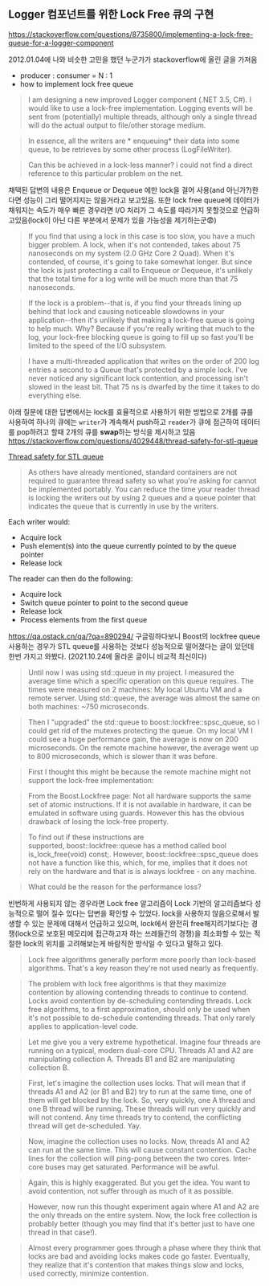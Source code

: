 ## Logger 컴포넌트를 위한 Lock Free 큐의 구현


https://stackoverflow.com/questions/8735800/implementing-a-lock-free-queue-for-a-logger-component

2012.01.04에 나와 비슷한 고민을 했던 누군가가 stackoverflow에 올린 글을 가져옴
- producer : consumer = N : 1
- how to implement lock free queue


> I am designing a new improved Logger component (.NET 3.5, C#). I would like to use a lock-free implementation. Logging events will be sent from (potentially) multiple threads, although only a single thread will do the actual output to file/other storage medium. 

> In essence, all the writers are * enqueuing* their data into some queue, to be retrieves by some other process (LogFileWriter). 

> Can this be achieved in a lock-less manner? i could not find a direct reference to this particular problem on the net.

채택된 답변의 내용은 Enqueue or Dequeue 에만 lock을 걸어 사용(and 아닌가?)한다면 성능이 그리 떨어지지는 않을거라고 보고있음. 또한 lock free queue에 데이터가 채워지는 속도가 매우 빠른 경우라면 I/O 처리가 그 속도를 따라가지 못할것으로 언급하고있음(lock이 아닌 다른 부분에서 문제가 있을 가능성을 제기하는군😨)

> If you find that using a lock in this case is too slow, you have a much bigger problem. A lock, when it's not contended, takes about 75 nanoseconds on my system (2.0 GHz Core 2 Quad). When it's contended, of course, it's going to take somewhat longer. But since the lock is just protecting a call to Enqueue or Dequeue, it's unlikely that the total time for a log write will be much more than that 75 nanoseconds.

> If the lock is a problem--that is, if you find your threads lining up behind that lock and causing noticeable slowdowns in your application--then it's unlikely that making a lock-free queue is going to help much. Why? Because if you're really writing that much to the log, your lock-free blocking queue is going to fill up so fast you'll be limited to the speed of the I/O subsystem.

> I have a multi-threaded application that writes on the order of 200 log entries a second to a Queue<string> that's protected by a simple lock. I've never noticed any significant lock contention, and processing isn't slowed in the least bit. That 75 ns is dwarfed by the time it takes to do everything else.


아래 질문에 대한 답변에서는 lock를 효율적으로 사용하기 위한 방법으로 2개를 큐를 사용하여 하나의 큐에는 `writer`가 계속해서 push하고 `reader`가 큐에 접근하여 데이터를 pop하려고 할때 2개의 큐를 **swap**하는 방식을 제시하고 있음
https://stackoverflow.com/questions/4029448/thread-safety-for-stl-queue

[Thread safety for STL queue](https://stackoverflow.com/questions/4029448/thread-safety-for-stl-queue)

> As others have already mentioned, standard containers are not required to guarantee thread safety so what you're asking for cannot be implemented portably. You can reduce the time your reader thread is locking the writers out by using 2 queues and a queue pointer that indicates the queue that is currently in use by the writers.

Each writer would:

- Acquire lock
- Push element(s) into the queue currently pointed to by the queue pointer
- Release lock

The reader can then do the following:

- Acquire lock
- Switch queue pointer to point to the second queue
- Release lock
- Process elements from the first queue


https://qa.ostack.cn/qa/?qa=890294/
구글링하다보니 Boost의 lockfree queue 사용하는 경우가 STL queue를 사용하는 것보다 성능적으로 떨어졌다는 글이 있던데 한번 가지고 와봤다. (2021.10.24에 올라온 글이니 비교적 최신이다)

> Until now I was using std::queue in my project. I measured the average time which a specific operation on this queue requires. The times were measured on 2 machines: My local Ubuntu VM and a remote server. Using std::queue, the average was almost the same on both machines: ~750 microseconds.

> Then I "upgraded" the std::queue to boost::lockfree::spsc_queue, so I could get rid of the mutexes protecting the queue. On my local VM I could see a huge performance gain, the average is now on 200 microseconds. On the remote machine however, the average went up to 800 microseconds, which is slower than it was before.

> First I thought this might be because the remote machine might not support the lock-free implementation:

> From the Boost.Lockfree page: 
> Not all hardware supports the same set of atomic instructions. If it is not available in hardware, it can be emulated in software using guards. However this has the obvious drawback of losing the lock-free property.

> To find out if these instructions are supported, boost::lockfree::queue has a method called bool is_lock_free(void) const;. However, boost::lockfree::spsc_queue does not have a function like this, which, for me, implies that it does not rely on the hardware and that is is always lockfree - on any machine.

> What could be the reason for the performance loss?

빈번하게 사용되지 않는 경우라면 Lock free 알고리즘이 Lock 기반의 알고리즘보다 성능적으로 떨어 질수 있다는 답변을 확인할 수 있었다. lock을 사용하지 않음으로해서 발생할 수 있는 문제에 대해서 언급하고 있으며, lock에서 완전히 free해지려기보다는 경쟁(lock으로 보호된 메모리에 접근하고자 하는 쓰레들간의 경쟁)을 최소화할 수 있는 적절한 lock의 위치를 고려해보는게 바람직한 방식일 수 있다고 말하고 있다. 

> Lock free algorithms generally perform more poorly than lock-based algorithms. That's a key reason they're not used nearly as frequently.

> The problem with lock free algorithms is that they maximize contention by allowing contending threads to continue to contend. Locks avoid contention by de-scheduling contending threads. Lock free algorithms, to a first approximation, should only be used when it's not possible to de-schedule contending threads. That only rarely applies to application-level code.

> Let me give you a very extreme hypothetical. Imagine four threads are running on a typical, modern dual-core CPU. Threads A1 and A2 are manipulating collection A. Threads B1 and B2 are manipulating collection B.

> First, let's imagine the collection uses locks. That will mean that if threads A1 and A2 (or B1 and B2) try to run at the same time, one of them will get blocked by the lock. So, very quickly, one A thread and one B thread will be running. These threads will run very quickly and will not contend. Any time threads try to contend, the conflicting thread will get de-scheduled. Yay.

> Now, imagine the collection uses no locks. Now, threads A1 and A2 can run at the same time. This will cause constant contention. Cache lines for the collection will ping-pong between the two cores. Inter-core buses may get saturated. Performance will be awful.

> Again, this is highly exaggerated. But you get the idea. You want to avoid contention, not suffer through as much of it as possible.

> However, now run this thought experiment again where A1 and A2 are the only threads on the entire system. Now, the lock free collection is probably better (though you may find that it's better just to have one thread in that case!).

> Almost every programmer goes through a phase where they think that locks are bad and avoiding locks makes code go faster. Eventually, they realize that it's contention that makes things slow and locks, used correctly, minimize contention.